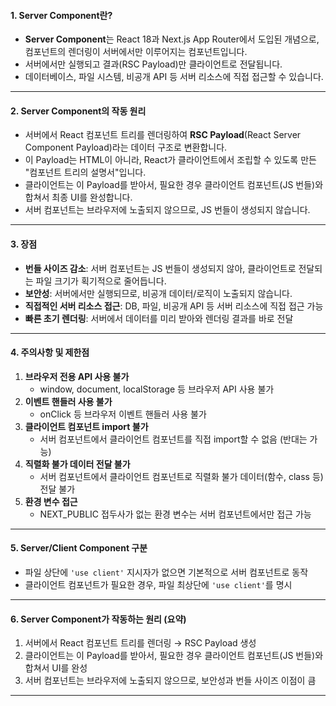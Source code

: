#### 1. Server Component란?

- **Server Component**는 React 18과 Next.js App Router에서 도입된 개념으로, 컴포넌트의 렌더링이 서버에서만 이루어지는 컴포넌트입니다.
- 서버에서만 실행되고 결과(RSC Payload)만 클라이언트로 전달됩니다.
- 데이터베이스, 파일 시스템, 비공개 API 등 서버 리소스에 직접 접근할 수 있습니다.

---
#### 2. Server Component의 작동 원리
- 서버에서 React 컴포넌트 트리를 렌더링하여 **RSC Payload**(React Server Component Payload)라는 데이터 구조로 변환합니다.
- 이 Payload는 HTML이 아니라, React가 클라이언트에서 조립할 수 있도록 만든 "컴포넌트 트리의 설명서"입니다.
- 클라이언트는 이 Payload를 받아서, 필요한 경우 클라이언트 컴포넌트(JS 번들)와 합쳐서 최종 UI를 완성합니다.
- 서버 컴포넌트는 브라우저에 노출되지 않으므로, JS 번들이 생성되지 않습니다.

---
#### 3. 장점

- **번들 사이즈 감소**: 서버 컴포넌트는 JS 번들이 생성되지 않아, 클라이언트로 전달되는 파일 크기가 획기적으로 줄어듭니다.
- **보안성**: 서버에서만 실행되므로, 비공개 데이터/로직이 노출되지 않습니다.
- **직접적인 서버 리소스 접근**: DB, 파일, 비공개 API 등 서버 리소스에 직접 접근 가능
- **빠른 초기 렌더링**: 서버에서 데이터를 미리 받아와 렌더링 결과를 바로 전달

---
#### 4. 주의사항 및 제한점

1. **브라우저 전용 API 사용 불가**
   - window, document, localStorage 등 브라우저 API 사용 불가
2. **이벤트 핸들러 사용 불가**
   - onClick 등 브라우저 이벤트 핸들러 사용 불가
3. **클라이언트 컴포넌트 import 불가**
   - 서버 컴포넌트에서 클라이언트 컴포넌트를 직접 import할 수 없음 (반대는 가능)
4. **직렬화 불가 데이터 전달 불가**
   - 서버 컴포넌트에서 클라이언트 컴포넌트로 직렬화 불가 데이터(함수, class 등) 전달 불가
5. **환경 변수 접근**
   - NEXT_PUBLIC 접두사가 없는 환경 변수는 서버 컴포넌트에서만 접근 가능

---
#### 5. Server/Client Component 구분

- 파일 상단에 `'use client'` 지시자가 없으면 기본적으로 서버 컴포넌트로 동작
- 클라이언트 컴포넌트가 필요한 경우, 파일 최상단에 `'use client'`를 명시

---
#### 6. Server Component가 작동하는 원리 (요약)

1. 서버에서 React 컴포넌트 트리를 렌더링 → RSC Payload 생성
2. 클라이언트는 이 Payload를 받아서, 필요한 경우 클라이언트 컴포넌트(JS 번들)와 합쳐서 UI를 완성
3. 서버 컴포넌트는 브라우저에 노출되지 않으므로, 보안성과 번들 사이즈 이점이 큼

---
